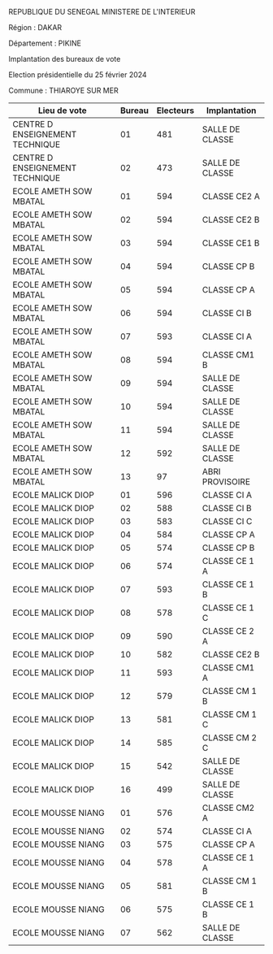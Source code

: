 REPUBLIQUE DU SENEGAL MINISTERE DE L'INTERIEUR

Région : DAKAR

Département : PIKINE

Implantation des bureaux de vote

Election présidentielle du 25 février 2024

Commune : THIAROYE SUR MER

| Lieu de vote | Bureau | Electeurs | Implantation |
| - | - | - | - |
| CENTRE D ENSEIGNEMENT TECHNIQUE | 01 | 481 | SALLE DE CLASSE |
| CENTRE D ENSEIGNEMENT TECHNIQUE | 02 | 473 | SALLE DE CLASSE |
| ECOLE AMETH SOW MBATAL | 01 | 594 | CLASSE CE2 A |
| ECOLE AMETH SOW MBATAL | 02 | 594 | CLASSE CE2 B |
| ECOLE AMETH SOW MBATAL | 03 | 594 | CLASSE CE1 B |
| ECOLE AMETH SOW MBATAL | 04 | 594 | CLASSE CP B |
| ECOLE AMETH SOW MBATAL | 05 | 594 | CLASSE CP A |
| ECOLE AMETH SOW MBATAL | 06 | 594 | CLASSE CI B |
| ECOLE AMETH SOW MBATAL | 07 | 593 | CLASSE CI A |
| ECOLE AMETH SOW MBATAL | 08 | 594 | CLASSE CM1 B |
| ECOLE AMETH SOW MBATAL | 09 | 594 | SALLE DE CLASSE |
| ECOLE AMETH SOW MBATAL | 10 | 594 | SALLE DE CLASSE |
| ECOLE AMETH SOW MBATAL | 11 | 594 | SALLE DE CLASSE |
| ECOLE AMETH SOW MBATAL | 12 | 592 | SALLE DE CLASSE |
| ECOLE AMETH SOW MBATAL | 13 | 97 | ABRI PROVISOIRE |
| ECOLE MALICK DIOP | 01 | 596 | CLASSE CI A |
| ECOLE MALICK DIOP | 02 | 588 | CLASSE CI B |
| ECOLE MALICK DIOP | 03 | 583 | CLASSE CI C |
| ECOLE MALICK DIOP | 04 | 584 | CLASSE CP A |
| ECOLE MALICK DIOP | 05 | 574 | CLASSE CP B |
| ECOLE MALICK DIOP | 06 | 574 | CLASSE CE 1 A |
| ECOLE MALICK DIOP | 07 | 593 | CLASSE CE 1 B |
| ECOLE MALICK DIOP | 08 | 578 | CLASSE CE 1 C |
| ECOLE MALICK DIOP | 09 | 590 | CLASSE CE 2 A |
| ECOLE MALICK DIOP | 10 | 582 | CLASSE CE2 B |
| ECOLE MALICK DIOP | 11 | 593 | CLASSE CM1 A |
| ECOLE MALICK DIOP | 12 | 579 | CLASSE CM 1 B |
| ECOLE MALICK DIOP | 13 | 581 | CLASSE CM 1 C |
| ECOLE MALICK DIOP | 14 | 585 | CLASSE CM 2 C |
| ECOLE MALICK DIOP | 15 | 542 | SALLE DE CLASSE |
| ECOLE MALICK DIOP | 16 | 499 | SALLE DE CLASSE |
| ECOLE MOUSSE NIANG | 01 | 576 | CLASSE CM2 A |
| ECOLE MOUSSE NIANG | 02 | 574 | CLASSE CI A |
| ECOLE MOUSSE NIANG | 03 | 575 | CLASSE CP A |
| ECOLE MOUSSE NIANG | 04 | 578 | CLASSE CE 1 A |
| ECOLE MOUSSE NIANG | 05 | 581 | CLASSE CM 1 B |
| ECOLE MOUSSE NIANG | 06 | 575 | CLASSE CE 1 B |
| ECOLE MOUSSE NIANG | 07 | 562 | SALLE DE CLASSE |

<!-- PageNumber="22/25" -->
